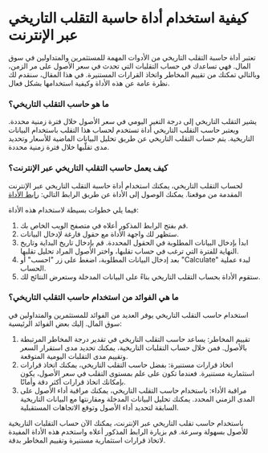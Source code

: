 كيفية استخدام أداة حاسبة التقلب التاريخي عبر الإنترنت
=====================================================

تعتبر أداة حاسبة التقلب التاريخي من الأدوات المهمة للمستثمرين والمتداولين في سوق المال. فهي تساعدك في حساب التقلبات التي تحدث في سعر الأصول على مر الزمن، وبالتالي تمكنك من تقييم المخاطر واتخاذ القرارات المستنيرة. في هذا المقال، سنقدم لك نظرة عامة عن هذه الأداة وكيفية استخدامها بشكل فعال.

### ما هو حاسب التقلب التاريخي؟

يشير التقلب التاريخي إلى درجة التغير اليومي في سعر الأصول خلال فترة زمنية محددة. ويعتبر حاسب التقلب التاريخي أداة تستخدم لحساب هذا التقلب باستخدام البيانات التاريخية. يتم حساب التقلب التاريخي عن طريق تحليل البيانات الماضية للأسعار وتحديد مدى تقلّبها خلال فترة زمنية محددة.

### كيف يعمل حاسب التقلب التاريخي عبر الإنترنت؟

لحساب التقلب التاريخي، يمكنك استخدام أداة حاسبة التقلب التاريخي عبر الإنترنت المقدمة من موقعنا. يمكنك الوصول إلى الأداة عن طريق الرابط التالي: [رابط الأداة](https://www.onlinecalculatorsfree.com/ar/math/historical-volatility-calculator.html)

فيما يلي خطوات بسيطة لاستخدام هذه الأداة:

1. قم بفتح الرابط المذكور أعلاه في متصفح الويب الخاص بك.
2. ستظهر لك واجهة الأداة مع حقول فارغة لإدخال البيانات.
3. ابدأ بإدخال البيانات المطلوبة في الحقول المحددة. قم بإدخال تاريخ البداية وتاريخ النهاية للفترة التي ترغب في حساب تقلبها، واختر الأصول المراد تحليل تقلبها.
4. بعد إدخال البيانات المطلوبة، اضغط على زر "احسب" أو "Calculate" لبدء عملية الحساب.
5. ستقوم الأداة بحساب التقلب التاريخي بناءً على البيانات المدخلة وستعرض النتائج لك.

### ما هي الفوائد من استخدام حاسب التقلب التاريخي؟

استخدام حاسب التقلب التاريخي يوفر العديد من الفوائد للمستثمرين والمتداولين في سوق المال. إليك بعض الفوائد الرئيسية:

1. تقييم المخاطر: يساعد حاسب التقلب التاريخي في تقدير درجة المخاطر المرتبطة بالأصول. فمن خلال حساب التقلبات التاريخية، يمكنك تحديد مدى استقرار السعر وتقييم مدى التقلبات اليومية المتوقعة.
2. اتخاذ قرارات مستنيرة: بفضل حاسب التقلب التاريخي، يمكنك اتخاذ قرارات استثمارية مستنيرة. فعندما تكون على علم بمستوى التقلب في سعر الأصول، يكون بإمكانك اتخاذ قرارات أكثر دقة وأمانًا.
3. مراقبة الأداء: باستخدام حاسب التقلب التاريخي، يمكنك مراقبة أداء الأصول على المدى الزمني المحدد. يمكنك تحليل البيانات المدخلة ومقارنتها مع البيانات التاريخية السابقة لتحديد أداء الأصول وتوقع الاتجاهات المستقبلية.

باستخدام حاسب تقلب التاريخي عبر الإنترنت، يمكنك الآن حساب التقلبات التاريخية للأصول بسهولة وسرعة. قم بزيارة الرابط المذكور أعلاه واستخدم هذه الأداة المفيدة لاتخاذ قرارات استثمارية مستنيرة وتقييم المخاطر بدقة.
